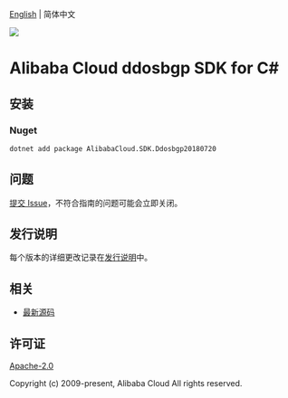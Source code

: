 [English](README.md) | 简体中文

![](https://aliyunsdk-pages.alicdn.com/icons/AlibabaCloud.svg)

# Alibaba Cloud ddosbgp SDK for C#

## 安装

### Nuget

```bash
dotnet add package AlibabaCloud.SDK.Ddosbgp20180720
```

## 问题

[提交 Issue](https://github.com/aliyun/alibabacloud-csharp-sdk/issues/new)，不符合指南的问题可能会立即关闭。

## 发行说明

每个版本的详细更改记录在[发行说明](./ChangeLog.md)中。

## 相关

* [最新源码](https://github.com/aliyun/alibabacloud-csharp-sdk/)

## 许可证

[Apache-2.0](http://www.apache.org/licenses/LICENSE-2.0)

Copyright (c) 2009-present, Alibaba Cloud All rights reserved.
